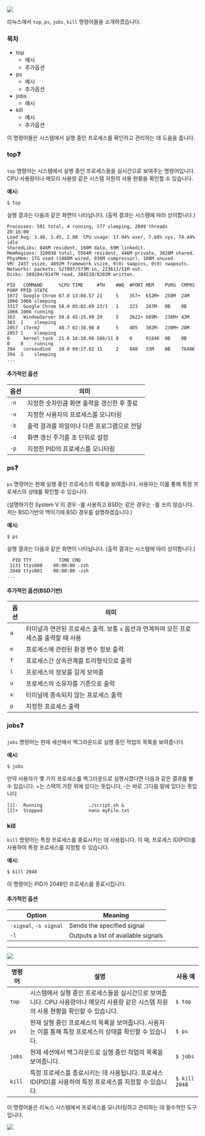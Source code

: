 <div alighn=center>

<img src="https://capsule-render.vercel.app/api?type=waving&color=BDBDC8&height=200&section=header&text=OpenSW_homework&fontSize=80" />

리눅스에서 `top`, `ps`, `jobs`, `kill` 명령어들을 소개하겠습니다. 

### 목차
- top
  - 예시
  - 추가옵션
- ps
  - 예시
  - 추가옵션
- jobs
  - 예시
- kill
  - 예시
  - 추가옵션

이 명령어들은 시스템에서 실행 중인 프로세스를 확인하고 관리하는 데 도움을 줍니다. 

### top❓

`top` 명령어는 시스템에서 실행 중인 프로세스들을 실시간으로 보여주는 명령어입니다. 
CPU 사용량이나 메모리 사용량 같은 시스템 자원의 사용 현황을 확인할 수 있습니다.

**예시:**

```
$ top
```

실행 결과는 다음과 같은 화면이 나타납니다. 
(출력 결과는 시스템에 따라 상이합니다.)

```
Processes: 581 total, 4 running, 577 sleeping, 2849 threads                         20:16:00
Load Avg: 3.48, 3.45, 2.88  CPU usage: 17.94% user, 7.60% sys, 74.44% idle
SharedLibs: 846M resident, 160M data, 69M linkedit.
MemRegions: 320038 total, 5564M resident, 446M private, 3028M shared.
PhysMem: 17G used (1888M wired, 936M compressor), 108M unused.
VM: 245T vsize, 4892M framework vsize, 0(0) swapins, 0(0) swapouts.
Networks: packets: 527097/573M in, 223613/51M out.
Disks: 389284/9147M read, 384538/8202M written.

PID   COMMAND      %CPU TIME     #TH    #WQ  #PORT MEM    PURG  CMPRS  PGRP PPID STATE
1072  Google Chrom 67.0 13:08.57 21     5    357+  652M+  250M  24M    1066 1066 sleeping
3317  Google Chrom 58.0 05:02.69 22/1   1    223   287M-  0B    0B     1066 1066 running
363   WindowServer 50.8 45:15.99 20     5    2622+ 689M-  236M+ 43M    363  1    sleeping
2057  iTerm2       40.7 02:38.98 8      5    405   302M-  230M+ 28M    2057 1    sleeping
0     kernel_task  21.6 16:10.66 566/11 0    0     9184K  0B    0B     0    0    running
394   coreaudiod   10.0 09:17.82 11     2    848   33M    0B    7648K  394  1    sleeping
...
```

#### 추가적인 옵션
| 옵션 | 의미 |
|------|------|
| `-n` | 지정한 숫자만큼 화면 출력을 갱신한 후 종료 |
| `-u` | 지정한 사용자의 프로세스를 모니터링 |
| `-b` | 출력 결과를 파일이나 다른 프로그램으로 전달 |
| `-d` | 화면 갱신 주기를 초 단위로 설정 |
| `-p` | 지정한 PID의 프로세스를 모니터링 | 


### ps❓

`ps` 명령어는 현재 실행 중인 프로세스의 목록을 보여줍니다. 
사용자는 이를 통해 특정 프로세스의 상태를 확인할 수 있습니다.

(설명하기전 System V 의 경우 -를 사용하고 BSD는 같은 경우는 -를 쓰지 않습니다.
저는 BSD기반의 맥이기에 BSD 경우를 설명하겠습니다.)

**예시:**

```
$ ps
```
실행 결과는 다음과 같은 화면이 나타납니다. 
(출력 결과는 시스템에 따라 상이합니다.)

```
  PID TTY          TIME CMD
 1131 ttys000    00:00:00 -zsh
 2048 ttys001    00:00:00 -zsh
...
```
#### 추가적인 옵션(BSD기반)
| 옵션 | 의미 |
|------|------|
| `a`  | 터미널과 연관된 프로세스 출력. 보통 `x` 옵션과 연계하여 모든 프로세스를 출력할 때 사용 |
| `e`  | 프로세스에 관련된 환경 변수 정보 출력 |
| `f`  | 프로세스간 상속관계를 트리형식으로 출력 |
| `l`  | 프로세스의 정보를 길게 보여줌 |
| `u`  | 프로세스의 소유자를 기준으로 출력 |
| `x`  | 터미널에 종속되지 않는 프로세스 출력 |
| `p`  | 지정한 프로세스 출력 |


### jobs❓

`jobs` 명령어는 현재 세션에서 백그라운드로 실행 중인 작업의 목록을 보여줍니다.

**예시:**

```
$ jobs
```

만약 사용자가 몇 가지 프로세스를 백그라운드로 실행시켰다면 다음과 같은 결과를 볼 수 있습니다.
+는 스택의 가장 위에 있다는 뜻입니다,
-는 바로 그다음 밑에 있다는 뜻입니다
```
[1]-  Running                 ./script.sh &
[2]+  Stopped                 nano myFile.txt
```


### kill

`kill` 명령어는 특정 프로세스를 종료시키는 데 사용됩니다. 
이 때, 프로세스 ID(PID)를 사용하여 특정 프로세스를 지정할 수 있습니다.

**예시:**

```
$ kill 2048
```

이 명령어는 PID가 2048인 프로세스를 종료시킵니다.

#### 추가적인 옵션
| Option        | Meaning |
|---------------|---------|
| `-signal`, `-s signal` | Sends the specified signal |
| `-l`          | Outputs a list of available signals | 


---

<img src="https://img.shields.io/badge/리눅스 명령어 간단 요약-FCC624?style=flat&logo=Linux&logoColor=white"/>

| 명령어 | 설명 | 사용 예 |
|--------|------|---------|
| `top`  | 시스템에서 실행 중인 프로세스들을 실시간으로 보여줍니다. CPU 사용량이나 메모리 사용량 같은 시스템 자원의 사용 현황을 확인할 수 있습니다. | `$ top` |
| `ps`   | 현재 실행 중인 프로세스의 목록을 보여줍니다. 사용자는 이를 통해 특정 프로세스의 상태를 확인할 수 있습니다. | `$ ps` |
| `jobs` | 현재 세션에서 백그라운드로 실행 중인 작업의 목록을 보여줍니다. | `$ jobs` |
| `kill` | 특정 프로세스를 종료시키는 데 사용됩니다. 프로세스 ID(PID)를 사용하여 특정 프로세스를 지정할 수 있습니다. | `$ kill 2048` |



이 명령어들은 리눅스 시스템에서 프로세스를 모니터링하고 관리하는 데 필수적인 도구입니다. 

<img src="https://capsule-render.vercel.app/api?type=waving&color=BDBDC8&height=200&section=footer" />

</div>


